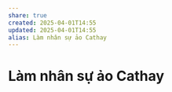 ```yaml
---
share: true
created: 2025-04-01T14:55
updated: 2025-04-01T14:55
alias: Làm nhân sự ảo Cathay
---
```

# Làm nhân sự ảo Cathay
